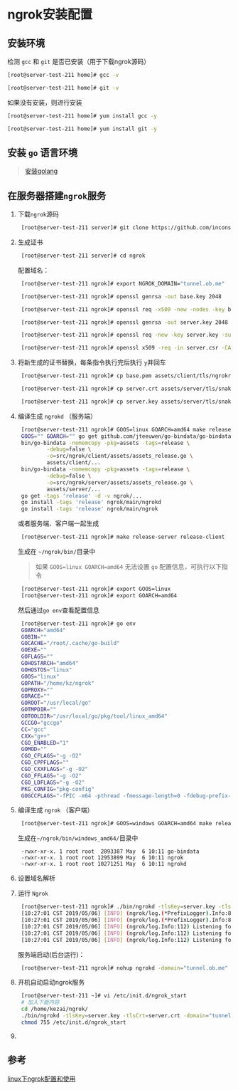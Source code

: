 # ngrok安装配置

## 安装环境
检测 `gcc` 和 `git` 是否已安装（用于下载ngrok源码）

```bash
[root@server-test-211 home]# gcc -v

[root@server-test-211 home]# git -v

```

如果没有安装，则进行安装

```bash
[root@server-test-211 home]# yum install gcc -y

[root@server-test-211 home]# yum install git -y
```

## 安装 `go` 语言环境

> [安装golang](../golang/linux-install-golang.md)

## 在服务器搭建`ngrok`服务

1. 下载`ngrok`源码
   ```bash
    [root@server-test-211 server]# git clone https://github.com/inconshreveable/ngrok.git
   ```
2. 生成证书
   
   ```bash
    [root@server-test-211 server]# cd ngrok

   ```

    配置域名：
   ```bash
    [root@server-test-211 ngrok]# export NGROK_DOMAIN="tunnel.ob.me"

    [root@server-test-211 ngrok]# openssl genrsa -out base.key 2048

    [root@server-test-211 ngrok]# openssl req -x509 -new -nodes -key base.key -subj "/CN=$NGROK_DOMAIN" -days 5000 -out base.pem

    [root@server-test-211 ngrok]# openssl genrsa -out server.key 2048

    [root@server-test-211 ngrok]# openssl req -new -key server.key -subj "/CN=$NGROK_DOMAIN" -out server.csr

    [root@server-test-211 ngrok]# openssl x509 -req -in server.csr -CA base.pem -CAkey base.key -CAcreateserial -out server.crt -days 5000

   ```
3. 将新生成的证书替换，每条指令执行完后执行 `y`并回车
   ```bash
    [root@server-test-211 ngrok]# cp base.pem assets/client/tls/ngrokroot.crt

    [root@server-test-211 ngrok]# cp server.crt assets/server/tls/snakeoil.crt

    [root@server-test-211 ngrok]# cp server.key assets/server/tls/snakeoil.key


   ```
4. 编译生成 `ngrokd` （服务端）
   ```bash
    [root@server-test-211 ngrok]# GOOS=linux GOARCH=amd64 make release-server
    GOOS="" GOARCH="" go get github.com/jteeuwen/go-bindata/go-bindata
    bin/go-bindata -nomemcopy -pkg=assets -tags=release \
            -debug=false \
            -o=src/ngrok/client/assets/assets_release.go \
            assets/client/...
    bin/go-bindata -nomemcopy -pkg=assets -tags=release \
            -debug=false \
            -o=src/ngrok/server/assets/assets_release.go \
            assets/server/...
    go get -tags 'release' -d -v ngrok/...
    go install -tags 'release' ngrok/main/ngrokd
    go install -tags 'release' ngrok/main/ngrok
   ```
   或者服务端、客户端一起生成
   ```bash
    [root@server-test-211 ngrok]# make release-server release-client
   ```
   生成在 `~/ngrok/bin/`目录中


   > 如果 `GOOS=linux GOARCH=amd64` 无法设置 `go` 配置信息，可执行以下指令
   ```bash
    [root@server-test-211 ngrok]# export GOOS=linux
    [root@server-test-211 ngrok]# export GOARCH=amd64
   ```
   然后通过`go env`查看配置信息
   ```bash
    [root@server-test-211 ngrok]# go env
    GOARCH="amd64"
    GOBIN=""
    GOCACHE="/root/.cache/go-build"
    GOEXE=""
    GOFLAGS=""
    GOHOSTARCH="amd64"
    GOHOSTOS="linux"
    GOOS="linux"
    GOPATH="/home/kz/ngrok"
    GOPROXY=""
    GORACE=""
    GOROOT="/usr/local/go"
    GOTMPDIR=""
    GOTOOLDIR="/usr/local/go/pkg/tool/linux_amd64"
    GCCGO="gccgo"
    CC="gcc"
    CXX="g++"
    CGO_ENABLED="1"
    GOMOD=""
    CGO_CFLAGS="-g -O2"
    CGO_CPPFLAGS=""
    CGO_CXXFLAGS="-g -O2"
    CGO_FFLAGS="-g -O2"
    CGO_LDFLAGS="-g -O2"
    PKG_CONFIG="pkg-config"
    GOGCCFLAGS="-fPIC -m64 -pthread -fmessage-length=0 -fdebug-prefix-map=/tmp/go-build668421739=/tmp/go-build"
   ```

5. 编译生成 `ngrok` （客户端）
   ```bash
    [root@server-test-211 ngrok]# GOOS=windows GOARCH=amd64 make release-client
   ```
   生成在`~/ngrok/bin/windows_amd64/`目录中
   ```
    -rwxr-xr-x. 1 root root  2893387 May  6 10:11 go-bindata
    -rwxr-xr-x. 1 root root 12953899 May  6 10:11 ngrok
    -rwxr-xr-x. 1 root root 10271251 May  6 10:11 ngrokd
   ```
6. 设置域名解析
   
7. 运行 `Ngrok`
   
   ```bash
    [root@server-test-211 ngrok]# ./bin/ngrokd -tlsKey=server.key -tlsCrt=server.crt -domain="tunnel.ob.me" -httpAddr=":9000" -httpsAddr=":9001"
    [10:27:01 CST 2019/05/06] [INFO] (ngrok/log.(*PrefixLogger).Info:83) [metrics] Reporting every 30 seconds
    [10:27:01 CST 2019/05/06] [INFO] (ngrok/log.(*PrefixLogger).Info:83) [registry] [tun] No affinity cache specified
    [10:27:01 CST 2019/05/06] [INFO] (ngrok/log.Info:112) Listening for public http connections on [::]:9000
    [10:27:01 CST 2019/05/06] [INFO] (ngrok/log.Info:112) Listening for public https connections on [::]:9001
    [10:27:01 CST 2019/05/06] [INFO] (ngrok/log.Info:112) Listening for control and proxy connections on [::]:4443

   ```
   服务端启动(后台运行)：
   ```bash
    [root@server-test-211 ngrok]# nohup ngrokd -domain="tunnel.ob.me" -httpAddr=":9000" &
   ```

8. 开机自动启动ngrok服务
   ```bash
    [root@server-test-211 ~]# vi /etc/init.d/ngrok_start
    # 加入下面内容
    cd /home/kezai/ngrok/
    ./bin/ngrokd -tlsKey=server.key -tlsCrt=server.crt -domain="tunnel.ob.me" -httpAddr=":9000" -httpsAddr=":9001"
    chmod 755 /etc/init.d/ngrok_start

   ```
9.  



## 参考
[linux下ngrok配置和使用](https://blog.csdn.net/daiqi5527153/article/details/78629359)